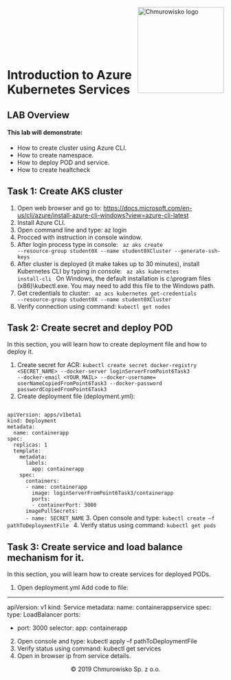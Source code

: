 <img src="../../img/logo.png" alt="Chmurowisko logo" width="200" align="right">
<br><br>
<br><br>
<br><br>

# Introduction to Azure Kubernetes Services

## LAB Overview

#### This lab will demonstrate:
* How to create cluster using Azure CLI.
* How to create namespace.
* How to deploy POD and service.
* How to create healtcheck

## Task 1: Create AKS cluster

1. Open web browser and go to: https://docs.microsoft.com/en-us/cli/azure/install-azure-cli-windows?view=azure-cli-latest 
2. Install Azure CLI. 
3. Open command line and type: az login 
4. Procced with instruction in console window. 
5. After login process type in console: <code> az aks create --resource-group student0X --name student0XCluster --generate-ssh-keys </code>
6. After cluster is deployed (it make takes up to 30 minutes), install Kubernetes CLI by typing in console: <code> az aks kubernetes install-cli </code> On Windows, the default installation is c:\program files (x86)\kubectl.exe. You may need to add this file to the Windows path. 
7. Get credentials to cluster: <code> az acs kubernetes get-credentials --resource-group student0X --name student0XCluster </code>
8. Verify connection using command: <code>kubectl get nodes </code>

## Task 2: Create secret and deploy POD

In this section, you will learn how to create deployment file and how to deploy it. 
 
1. Create secret for ACR: <code>kubectl create secret docker-registry <SECRET_NAME> --docker-server loginServerFromPoint6Task3 --docker-email <YOUR_MAIL> --docker-username= userNameCopiedFromPoint6Task3 --docker-password passwordCopiedFromPoint6Task3 </code>
2. Create deployment file (deployment.yml): 
<code>
apiVersion: apps/v1beta1 
kind: Deployment 
metadata: 
  name: containerapp 
spec: 
  replicas: 1 
  template: 
    metadata: 
      labels: 
        app: containerapp 
    spec: 
      containers: 
      - name: containerapp 
        image: loginServerFromPoint6Task3/containerapp 
        ports: 
        - containerPort: 3000 
      imagePullSecrets: 
      - name: SECRET_NAME</code>
 3. Open console and type: <code>kubectl create –f pathToDeploymentFile </code>
 4. Verify status using command: <code>kubectl get pods</code>

## Task 3: Create service and load balance mechanism for it.
In this section, you will learn how to create services for deployed PODs. 
 
1. Open deployment.yml 
Add code to file: 
--- 
apiVersion: v1 
kind: Service 
metadata: 
  name: containerappservice 
spec: 
  type: LoadBalancer 
  ports: 
  - port: 3000 
  selector: 
    app: containerapp 
 
2. Open console and type: kubectl apply –f pathToDeploymentFile 
3. Verify status using command: kubectl get services 
4. Open in browser ip from service details. 
 
<center><p>&copy; 2019 Chmurowisko Sp. z o.o.<p></center>
